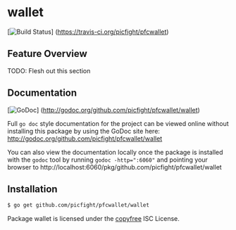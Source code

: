 wallet
======

[![Build Status](https://travis-ci.org/picfight/pfcwallet.png?branch=master)]
(https://travis-ci.org/picfight/pfcwallet)

## Feature Overview

TODO: Flesh out this section

## Documentation

[![GoDoc](https://godoc.org/github.com/picfight/pfcwallet/wallet?status.png)]
(http://godoc.org/github.com/picfight/pfcwallet/wallet)

Full `go doc` style documentation for the project can be viewed online without
installing this package by using the GoDoc site here:
http://godoc.org/github.com/picfight/pfcwallet/wallet

You can also view the documentation locally once the package is installed with
the `godoc` tool by running `godoc -http=":6060"` and pointing your browser to
http://localhost:6060/pkg/github.com/picfight/pfcwallet/wallet

## Installation

```bash
$ go get github.com/picfight/pfcwallet/wallet
```

Package wallet is licensed under the [copyfree](http://copyfree.org) ISC
License.
